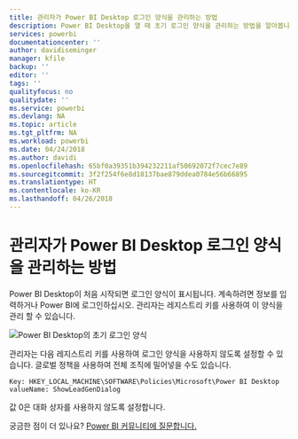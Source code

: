 ```yaml
---
title: 관리자가 Power BI Desktop 로그인 양식을 관리하는 방법
description: Power BI Desktop을 열 때 초기 로그인 양식을 관리하는 방법을 알아봅니다.
services: powerbi
documentationcenter: ''
author: davidiseminger
manager: kfile
backup: ''
editor: ''
tags: ''
qualityfocus: no
qualitydate: ''
ms.service: powerbi
ms.devlang: NA
ms.topic: article
ms.tgt_pltfrm: NA
ms.workload: powerbi
ms.date: 04/24/2018
ms.author: davidi
ms.openlocfilehash: 65bf0a39351b394232211af50692072f7cec7e89
ms.sourcegitcommit: 3f2f254f6e8d18137bae879ddea0784e56b66895
ms.translationtype: HT
ms.contentlocale: ko-KR
ms.lasthandoff: 04/26/2018
---
```

# <a name="how-administrators-can-manage-the-power-bi-desktop-sign-in-form"></a>관리자가 Power BI Desktop 로그인 양식을 관리하는 방법
Power BI Desktop이 처음 시작되면 로그인 양식이 표시됩니다. 계속하려면 정보를 입력하거나 Power BI에 로그인하십시오. 관리자는 레지스트리 키를 사용하여 이 양식을 관리 할 수 있습니다. 

![Power BI Desktop의 초기 로그인 양식](media/desktop-admin-sign-in-form/sign-in-form.png)

관리자는 다음 레지스트리 키를 사용하여 로그인 양식을 사용하지 않도록 설정할 수 있습니다. 글로벌 정책을 사용하여 전체 조직에 밀어넣을 수도 있습니다.

```
Key: HKEY_LOCAL_MACHINE\SOFTWARE\Policies\Microsoft\Power BI Desktop
valueName: ShowLeadGenDialog
```

값 0은 대화 상자를 사용하지 않도록 설정합니다.

궁금한 점이 더 있나요? [Power BI 커뮤니티에 질문합니다.](http://community.powerbi.com/)


